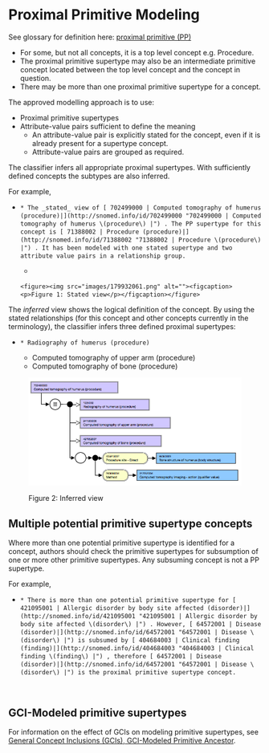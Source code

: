 # Proximal Primitive Modeling

See glossary for definition here: [proximal primitive (PP)](https://confluence.ihtsdotools.org/display/DOCGLOSS/proximal+primitive+parent)

* For some, but not all concepts, it is a top level concept e.g. Procedure.
* The proximal primitive supertype may also be an intermediate primitive concept located between the top level concept and the concept in question.
* There may be more than one proximal primitive supertype for a concept.

The approved modelling approach is to use:

* Proximal primitive supertypes
* Attribute-value pairs sufficient to define the meaning
  * An attribute-value pair is explicitly stated for the concept, even if it is already present for a supertype concept.
  * Attribute-value pairs are grouped as required.

The classifier infers all appropriate proximal supertypes. With sufficiently defined concepts the subtypes are also inferred.

For example,

* ```
  * The _stated_ view of [ 702499000 | Computed tomography of humerus (procedure)|](http://snomed.info/id/702499000 "702499000 | Computed tomography of humerus \(procedure\) |") . The PP supertype for this concept is [ 71388002 | Procedure (procedure)|](http://snomed.info/id/71388002 "71388002 | Procedure \(procedure\) |") . It has been modeled with one stated supertype and two attribute value pairs in a relationship group.
  ```
  *

      <figure><img src="images/179932061.png" alt=""><figcaption><p>Figure 1: Stated view</p></figcaption></figure>

The _inferred_ view shows the logical definition of the concept. By using the stated relationships (for this concept and other concepts currently in the terminology), the classifier infers three defined proximal supertypes:

* ```
  * Radiography of humerus (procedure)
  ```
  * Computed tomography of upper arm (procedure)
  * Computed tomography of bone (procedure)

<figure><img src="images/179932065.png" alt=""><figcaption><p>Figure 2: Inferred view</p></figcaption></figure>

## Multiple potential primitive supertype concepts

Where more than one potential primitive supertype is identified for a concept, authors should check the primitive supertypes for subsumption of one or more other primitive supertypes. Any subsuming concept is not a PP supertype.

For example,

* ```
  * There is more than one potential primitive supertype for [ 421095001 | Allergic disorder by body site affected (disorder)|](http://snomed.info/id/421095001 "421095001 | Allergic disorder by body site affected \(disorder\) |") . However, [ 64572001 | Disease (disorder)|](http://snomed.info/id/64572001 "64572001 | Disease \(disorder\) |") is subsumed by [ 404684003 | Clinical finding (finding)|](http://snomed.info/id/404684003 "404684003 | Clinical finding \(finding\) |") , therefore [ 64572001 | Disease (disorder)|](http://snomed.info/id/64572001 "64572001 | Disease \(disorder\) |") is the proximal primitive supertype concept.
  ```

<figure><img src="images/179932068.png" alt=""><figcaption></figcaption></figure>

## GCI-Modeled primitive supertypes

For information on the effect of GCIs on modeling primitive supertypes, see [General Concept Inclusions (GCIs), GCI-Modeled Primitive Ancestor](General-Concept-Inclusions---GCIs_179932120.html).
